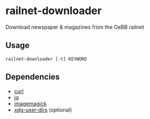 # railnet-downloader

Download newspaper & magazines from the OeBB railnet

## Usage

```
railnet-downloader [-t] KEYWORD
```

## Dependencies

- [curl](https://curl.haxx.se/)
- [jq](https://stedolan.github.io/jq/)
- [imagemagick](https://imagemagick.org/index.php)
- [xdg-user-dirs](https://freedesktop.org/wiki/Software/xdg-user-dirs/) (optional)
